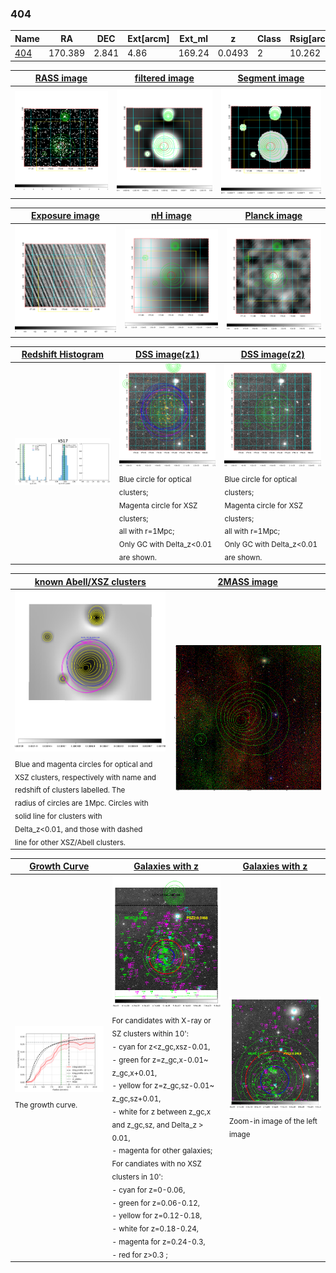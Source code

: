 <div STYLE="page-break-after: always;"></div>

### 404

|Name          |RA          |DEC      | Ext[arcm] | Ext_ml | z    | Class| Rsig[arcmin] | CRsig[c/s] | CR500[c/s] | R500[Mpc] |L500[erg/s]|F500[erg/s/cm^2]| M500[Msun]|Tx[keV]|beta|GC(XSZ,Delta_z<0.01)| GC(OPT,Delta_z<0.01)|GC|alias|
|--------------|------------|------------|---|---|-----------|--------|------|------|----|----|----|----|----|----|----|----|----|----|---|
|[404](script/404.md)     | 170.389       | 2.841       | 4.86    | 169.24   | 0.0493 | 2   | 10.262 |0.262 |0.272 |0.725 |2.761e+43 |4.809e-12 |1.137e+14 |2.353 |1.266 |Tar, |Wen, |Tar, |k517|

|[RASS image](../image/404/404_img.pdf)|[filtered image](../image/404/404_fil.pdf)|[Segment image](../image/404/404_seg.pdf)|
|-------------------|--------------------|-------------------|
| <img src="../image/404/404_img.png" width="300">  | <img src="../image/404/404_fil.png" width="300">   | <img src="../image/404/404_seg.png" width="300">  |

|[Exposure image](../image/404/404_mex.pdf)| [nH image](../image/404/404_nh.pdf)| [Planck image](../image/404/404_p.pdf)|
|-------------------|--------------------|-------------------|
|<img src="../image/404/404_mex.png" width="300">   | <img src="../image/404/404_nh.png" width="300">    | <img src="../image/404/404_p.png" width="300"> |

|[Redshift Histogram](../image/404/404_zg.pdf) | [DSS image(z1)](../image/404/404_dss_z1.pdf)      |  [DSS image(z2)](../image/404/404_dss_z2.pdf)    |
|-------------------|--------------------|-------------------|
|<img src="../image/404/404_zg.png" width="300"> |<img src="../image/404/404_dss_z1.png" width="300"> <sub><br>Blue circle for optical clusters; <br>Magenta circle for XSZ clusters; <br>all with r=1Mpc; <br>Only GC with Delta_z<0.01 are shown. </sub>| <img src="../image/404/404_dss_z2.png" width="300"><sub><br>Blue circle for optical clusters; <br>Magenta circle for XSZ clusters; <br>all with r=1Mpc; <br>Only GC with Delta_z<0.01 are shown. </sub> |

|[known Abell/XSZ clusters](../image/404/404_m.pdf) | [2MASS image](../image/404/404_2mass.pdf)      |
|-------------------|-------------------|
|<img src=../image/404/404_m.png width="300"> <sub><br>Blue and magenta circles for optical and <br>XSZ clusters, respectively with name and <br>redshift of clusters labelled. The <br>radius of circles are 1Mpc. Circles with <br>solid line for clusters with <br>Delta_z<0.01, and those with dashed <br>line for other XSZ/Abell clusters.        </sub>|<img src="../image/404/404_2mass.png" width="300">  |

|[Growth Curve](../image/404/404_gca_all.png) |[Galaxies with z](../image/404/404_opt_ned.pdf) |[Galaxies with z](../image/404/404_opt_ned_zoom.pdf) |
|-------------------|-------------------|-------------------|
| <img src="../image/404/404_gca_all.png" width="300"> <sub><br>The growth curve.</sub>| <img src=../image/404/404_opt_ned.png width="300"> <br><sub> For candidates with X-ray or SZ clusters within 10': <br> - cyan for z<z_gc,xsz-0.01, <br> - green for z=z_gc,x-0.01~ z_gc,x+0.01, <br> - yellow for z=z_gc,sz-0.01~ z_gc,sz+0.01, <br> - white for z between z_gc,x and z_gc,sz, and Delta_z > 0.01, <br> - magenta for other galaxies; <br>For candiates with no XSZ clusters in 10': <br> - cyan for z=0-0.06, <br> - green for z=0.06-0.12, <br> - yellow for z=0.12-0.18, <br> - white for z=0.18-0.24, <br> - magenta for z=0.24-0.3, <br> - red for z>0.3 ;  </sub>|<img src=../image/404/404_opt_ned_zoom.png width="300">  <br><sub> Zoom-in image of the left image</sub>|




